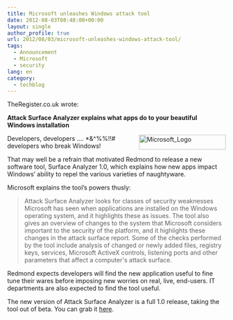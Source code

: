```yaml
---
title: Microsoft unleashes Windows attack tool
date: 2012-08-03T08:48:00+00:00
layout: single
author_profile: true
url: 2012/08/03/microsoft-unleashes-windows-attack-tool/
tags:
  - Announcement
  - Microsoft
  - security
lang: en
category: 
  - techblog
---
```

TheRegister.co.uk wrote: 

**Attack Surface Analyzer explains what apps do to your beautiful Windows installation** 

<a href="http://lh5.ggpht.com/-64E9pqTXNWI/UBuJZs836OI/AAAAAAAAG1c/r--4tl4zuhA/s1600-h/Microsoft_Logo%25255B2%25255D.png" target="_blank"><img title="Microsoft_Logo" border="0" alt="Microsoft_Logo" align="right" src="http://lh3.ggpht.com/-qwRgg8oNmPg/UBuJbGGfJOI/AAAAAAAAG1k/NCj1WHctelE/Microsoft_Logo_thumb.png?imgmax=800" width="200" height="34" /></a>Developers, developers …. *&^%%!!# developers who break Windows! 

That may well be a refrain that motivated Redmond to release a new software tool, Surface Analyzer 1.0, which explains how new apps impact Windows’ ability to repel the various varieties of naughtyware. 

Microsoft explains the tool’s powers thusly: 

> Attack Surface Analyzer looks for classes of security weaknesses Microsoft has seen when applications are installed on the Windows operating system, and it highlights these as issues. The tool also gives an overview of changes to the system that Microsoft considers important to the security of the platform, and it highlights these changes in the attack surface report. Some of the checks performed by the tool include analysis of changed or newly added files, registry keys, services, Microsoft ActiveX controls, listening ports and other parameters that affect a computer's attack surface.

Redmond expects developers will find the new application useful to fine tune their wares before imposing new worries on real, live, end-users. IT departments are also expected to find the tool useful. 

The new version of Attack Surface Analyzer is a full 1.0 release, taking the tool out of beta. You can grab it [here](http://blogs.msdn.com/b/sdl/archive/2012/08/02/attack-surface-analyzer-1-0-released.aspx).